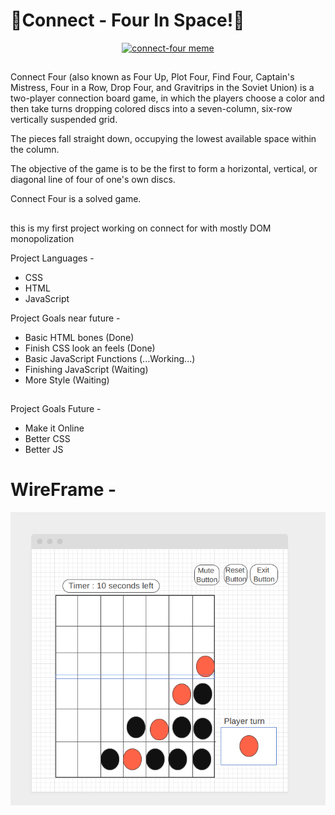 # 🌌Connect - Four In Space!󠀠🌌

<p align="center">
  <a href="https://i.kym-cdn.com/photos/images/newsfeed/001/061/696/e22.jpg">
    <img
      alt="connect-four meme"
      src="https://i.kym-cdn.com/photos/images/newsfeed/001/061/696/e22.jpg"
      width="400"
    />
  </a>
</p>

##

Connect Four (also known as Four Up, Plot Four, Find Four, Captain's Mistress, Four in a Row, Drop Four, and Gravitrips in the Soviet Union) is a two-player connection board game, in which the players choose a color and then take turns dropping colored discs into a seven-column, six-row vertically suspended grid.

The pieces fall straight down, occupying the lowest available space within the column.

The objective of the game is to be the first to form a horizontal, vertical, or diagonal line of four of one's own discs.

Connect Four is a solved game.

##

this is my first project working on connect for with mostly DOM monopolization

Project Languages -

- CSS
- HTML
- JavaScript

Project Goals near future -

- Basic HTML bones (Done)
- Finish CSS look an feels (Done)
- Basic JavaScript Functions (...Working...)
- Finishing JavaScript (Waiting)
- More Style (Waiting)

##

Project Goals Future -

- Make it Online
- Better CSS
- Better JS

##

# WireFrame -

[![](https://raw.githubusercontent.com/Ckrcok/MyProjects/main/Connect%20Four/FrameWire.PNG)](#)
